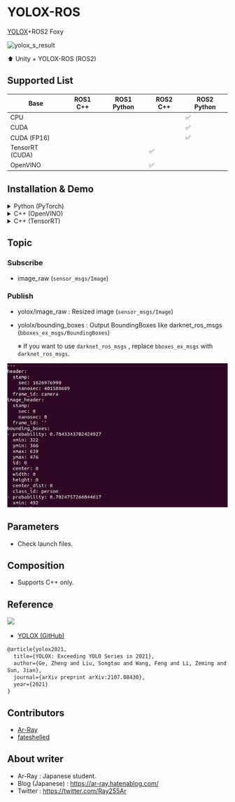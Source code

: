 # YOLOX-ROS

[YOLOX](https://github.com/Megvii-BaseDetection/YOLOX)+ROS2 Foxy

![yolox_s_result](https://github.com/Ar-Ray-code/RenderTexture2ROS2Image/blob/main/images_for_readme/unity-demo.gif?raw=true)

:arrow_up: Unity + YOLOX-ROS (ROS2)


## Supported List

| Base            | ROS1 C++ | ROS1 Python | ROS2 C++ | ROS2 Python |
| --------------- | -------- | ----------- | -------- | ----------- |
| CPU             |          |             |          | ✅           |
| CUDA            |          |             |          | ✅           |
| CUDA (FP16)     |          |             |          | ✅           |
| TensorRT (CUDA) |          |             | ✅        |             |
| OpenVINO        |          |             | ✅        |             |

## Installation & Demo
<details>
<summary>Python (PyTorch)</summary>

## Requirements

- ROS2 Foxy
- OpenCV 4
- Python 3.8 (Ubuntu 20.04 Default)
- PyTorch >= v1.7
- [YOLOX v0.2.0](https://github.com/Megvii-BaseDetection/YOLOX)
- [bbox_ex_msgs](https://github.com/Ar-Ray-code/bbox_ex_msgs)

## Installation

Install the dependent packages based on all tutorials.

### STEP 1 : YOLOX Quick-start

[YOLOX Quick-start (Python)](https://github.com/Megvii-BaseDetection/YOLOX#quick-start)

```bash
git clone https://github.com/Megvii-BaseDetection/YOLOX.git
cd YOLOX
pip3 install -v -e .
```

### STEP 2 : Install YOLOX-ROS

```bash
source /opt/ros/foxy/setup.bash
sudo apt install ros-foxy-v4l2-camera
git clone --recursive https://github.com/Ar-Ray-code/yolox_ros.git ~/ros2_ws/src/yolox_ros/
cd ~/ros2_ws
colcon build --symlink-install # weights files will be installed automatically.
```

### (Step 2) Using CUDA

If you have NVIDIA Graphics, you can run YOLOX-ROS on GPU.

**Additional installing lists**

- NVIDIA Graphics Driver
- CUDA toolkit (11.0)
- torch+cuda

### Step3 : Demo

Connect your web camera.

```bash
source /opt/ros/foxy/setup.bash
source ~/ros2_ws/install/local_setup.bash
ros2 launch yolox_ros_py yolox_s_cpu.launch.py
# ros2 launch yolox_ros_py yolox_s.launch.py # <- GPU
```

</details>

<details>
<summary>C++ (OpenVINO)</summary>

- Docker Images is [Released](https://github.com/Ar-Ray-code/YOLOX-ROS/tree/main/yolox_ros_cpp).

## Requirements

- ROS2 Foxy
- OpenCV 4
- OpenVINO
- [bbox_ex_msgs](https://github.com/Ar-Ray-code/bbox_ex_msgs)

### Step1 :  Installation

```bash
source /opt/ros/foxy/setup.bash
sudo apt install ros-foxy-v4l2-camera

source /opt/intel/openvino_2021/bin/setupvars.sh
cd ~/ros2_ws/src
git clone --recursive https://github.com/Ar-Ray-code/YOLOX-ROS.git
# Download onnx file and Convert to IR format.
./YOLOX-ROS/weights/openvino/install.bash yolox_nano
```

### Step2 : Demo

Connect your web camera.

```bash
source /opt/ros/foxy/setup.bash
source ~/ros2_ws/install/local_setup.bash
ros2 launch yolox_ros_cpp yolox_openvino.launch.py
```
</details>

<details>
<summary>C++ (TensorRT)</summary>

Docker Images is [Released](https://github.com/Ar-Ray-code/YOLOX-ROS/tree/main/yolox_ros_cpp).

</details>


## Topic
### Subscribe

- image_raw (`sensor_msgs/Image`)

### Publish

- yolox/image_raw : Resized image (`sensor_msgs/Image`)

- yololx/bounding_boxes : Output BoundingBoxes like darknet_ros_msgs (`bboxes_ex_msgs/BoundingBoxes`)

  ※ If you want to use `darknet_ros_msgs` , replace `bboxes_ex_msgs` with `darknet_ros_msgs`.

![yolox_topic](images_for_readme/yolox_topic.png)

## Parameters 

- Check launch files.

## Composition

- Supports C++ only.

## Reference

![](https://raw.githubusercontent.com/Megvii-BaseDetection/YOLOX/main/assets/logo.png)

- [YOLOX (GitHub)](https://github.com/Megvii-BaseDetection/YOLOX)

```
@article{yolox2021,
  title={YOLOX: Exceeding YOLO Series in 2021},
  author={Ge, Zheng and Liu, Songtao and Wang, Feng and Li, Zeming and Sun, Jian},
  journal={arXiv preprint arXiv:2107.08430},
  year={2021}
}
```

## Contributors
- [Ar-Ray](https://github.com/Ar-Ray-code)
- [fateshelled](https://github.com/fateshelled)

## About writer

- Ar-Ray : Japanese student.
- Blog (Japanese) : https://ar-ray.hatenablog.com/
- Twitter : https://twitter.com/Ray255Ar
